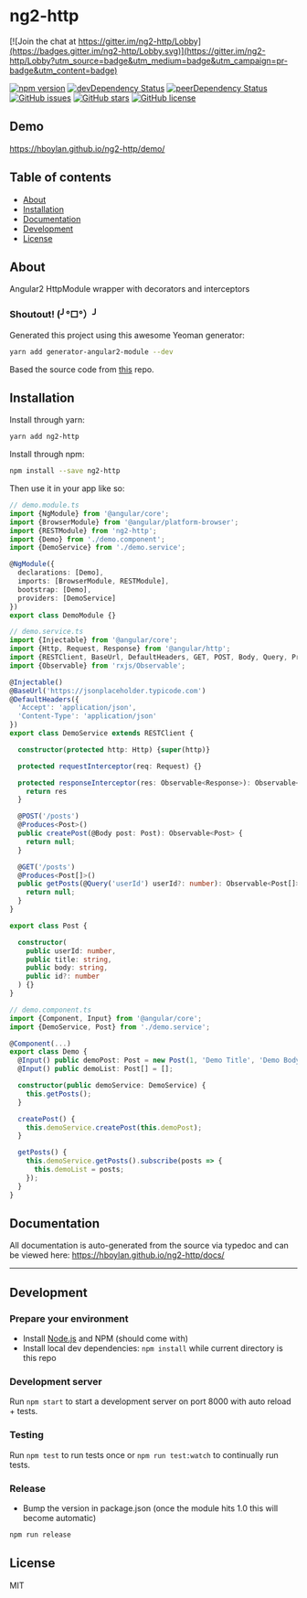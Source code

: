 # ng2-http

[![Join the chat at https://gitter.im/ng2-http/Lobby](https://badges.gitter.im/ng2-http/Lobby.svg)](https://gitter.im/ng2-http/Lobby?utm_source=badge&utm_medium=badge&utm_campaign=pr-badge&utm_content=badge)
<!-- [![Build Status](https://travis-ci.org/hboylan/ng2-http.svg?branch=master)](https://travis-ci.org/hboylan/ng2-http) -->
[![npm version](https://badge.fury.io/js/ng2-http.svg)](http://badge.fury.io/js/ng2-http)
[![devDependency Status](https://david-dm.org/hboylan/ng2-http/dev-status.svg)](https://david-dm.org/hboylan/ng2-http?type=dev)
[![peerDependency Status](https://david-dm.org/hboylan/ng2-http/peer-status.svg)](https://david-dm.org/hboylan/ng2-http?type=peer)
[![GitHub issues](https://img.shields.io/github/issues/hboylan/ng2-http.svg)](https://github.com/hboylan/ng2-http/issues)
[![GitHub stars](https://img.shields.io/github/stars/hboylan/ng2-http.svg)](https://github.com/hboylan/ng2-http/stargazers)
[![GitHub license](https://img.shields.io/badge/license-MIT-blue.svg)](https://raw.githubusercontent.com/hboylan/ng2-http/master/LICENSE)

## Demo
https://hboylan.github.io/ng2-http/demo/

## Table of contents

- [About](#about)
- [Installation](#installation)
- [Documentation](#documentation)
- [Development](#development)
- [License](#licence)

## About

Angular2 HttpModule wrapper with decorators and interceptors

### Shoutout! (╯°□°）╯

Generated this project using this awesome Yeoman generator:
```bash
yarn add generator-angular2-module --dev
```

Based the source code from [this](https://github.com/Paldom/angular2-rest) repo.

## Installation

Install through yarn:
```bash
yarn add ng2-http
```

Install through npm:
```bash
npm install --save ng2-http
```

Then use it in your app like so:

```typescript
// demo.module.ts
import {NgModule} from '@angular/core';
import {BrowserModule} from '@angular/platform-browser';
import {RESTModule} from 'ng2-http';
import {Demo} from './demo.component';
import {DemoService} from './demo.service';

@NgModule({
  declarations: [Demo],
  imports: [BrowserModule, RESTModule],
  bootstrap: [Demo],
  providers: [DemoService]
})
export class DemoModule {}
```

```typescript
// demo.service.ts
import {Injectable} from '@angular/core';
import {Http, Request, Response} from '@angular/http';
import {RESTClient, BaseUrl, DefaultHeaders, GET, POST, Body, Query, Produces} from 'ng2-http';
import {Observable} from 'rxjs/Observable';

@Injectable()
@BaseUrl('https://jsonplaceholder.typicode.com')
@DefaultHeaders({
  'Accept': 'application/json',
  'Content-Type': 'application/json'
})
export class DemoService extends RESTClient {

  constructor(protected http: Http) {super(http)}

  protected requestInterceptor(req: Request) {}

  protected responseInterceptor(res: Observable<Response>): Observable<Response> {
    return res
  }

  @POST('/posts')
  @Produces<Post>()
  public createPost(@Body post: Post): Observable<Post> {
    return null;
  }

  @GET('/posts')
  @Produces<Post[]>()
  public getPosts(@Query('userId') userId?: number): Observable<Post[]> {
    return null;
  }
}

export class Post {

  constructor(
    public userId: number,
    public title: string,
    public body: string,
    public id?: number
  ) {}
}
```

```typescript
// demo.component.ts
import {Component, Input} from '@angular/core';
import {DemoService, Post} from './demo.service';

@Component(...)
export class Demo {
  @Input() public demoPost: Post = new Post(1, 'Demo Title', 'Demo Body');
  @Input() public demoList: Post[] = [];

  constructor(public demoService: DemoService) {
    this.getPosts();
  }

  createPost() {
    this.demoService.createPost(this.demoPost);
  }

  getPosts() {
    this.demoService.getPosts().subscribe(posts => {
      this.demoList = posts;
    });
  }
}
```

## Documentation
All documentation is auto-generated from the source via typedoc and can be viewed here:
https://hboylan.github.io/ng2-http/docs/

---

## Development

### Prepare your environment
* Install [Node.js](http://nodejs.org/) and NPM (should come with)
* Install local dev dependencies: `npm install` while current directory is this repo

### Development server
Run `npm start` to start a development server on port 8000 with auto reload + tests.

### Testing
Run `npm test` to run tests once or `npm run test:watch` to continually run tests.

### Release
* Bump the version in package.json (once the module hits 1.0 this will become automatic)
```bash
npm run release
```

## License

MIT
